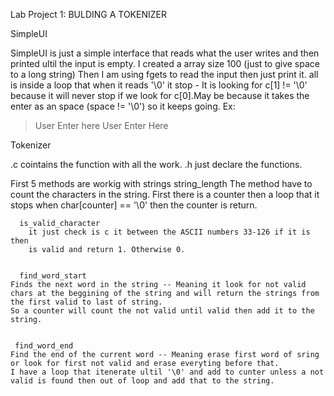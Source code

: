 Lab Project 1: BULDING A TOKENIZER

SimpleUI

SimpleUI is just a simple interface that reads what the user writes and then
printed ultil the input is empty.
I created a array size 100 (just to give space to a long string)
Then I am using fgets to read the input then just print it.
all is inside a loop  that when it reads '\0' it stop
    - It is looking for c[1] != '\0' because it will never stop if we look for
    c[0].May be because it takes the enter as an space (space != '\0') so it
    keeps going.
 Ex:
  > User Enter here
 User Enter Here


Tokenizer


.c cointains the function with all the work.
.h just declare the functions.

First 5 methods are workig with strings
      string_length
	The method have to count the characters in the string.
	First there is a counter then a loop that it stops when char[counter]
      == '\0' then the counter is return.


      is_valid_character
        it just check is c it between the ASCII numbers 33-126 if it is then
        is valid and return 1. Otherwise 0.


      find_word_start
	Finds the next word in the string -- Meaning it look for not valid
	chars at the beggining of the string and will return the strings from
	the first valid to last of string.
	So a counter will count the not valid until valid then add it to the
	string.


     find_word_end
	Find the end of the current word -- Meaning erase first word of sring
	or look for first not valid and erase everyting before that.
	I have a loop that itenerate ultil '\0' and add to cunter unless a not
	valid is found then out of loop and add that to the string.









